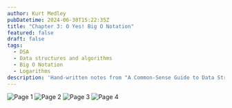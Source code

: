 ```yaml
---
author: Kurt Medley
pubDatetime: 2024-06-30T15:22:35Z
title: "Chapter 3: O Yes! Big O Notation"
featured: false
draft: false
tags:
  - DSA
  - Data structures and algorithms
  - Big O Notation
  - Logarithms
description: 'Hand-written notes from "A Common-Sense Guide to Data Structures and Algorithms, Second Edition". Written by Jay Wengrow. Exported from GoodNotes. Contains large images.'
---
```


![Page 1](@assets/images/common-sense-guide-to-dsa/chapter-3/1.jpg)
![Page 2](@assets/images/common-sense-guide-to-dsa/chapter-3/2.jpg)
![Page 3](@assets/images/common-sense-guide-to-dsa/chapter-3/3.jpg)
![Page 4](@assets/images/common-sense-guide-to-dsa/chapter-3/4.jpg)
